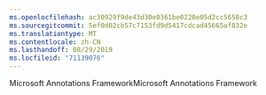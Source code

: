 ```yaml
---
ms.openlocfilehash: ac30929f9de43d30e0361be0220e05d2cc5658c3
ms.sourcegitcommit: 5ef0d02cb57c7153fd9d5417cdcad45665af832e
ms.translationtype: MT
ms.contentlocale: zh-CN
ms.lasthandoff: 08/29/2019
ms.locfileid: "71139076"
---
```

<span data-ttu-id="3b7bf-101">Microsoft Annotations Framework</span><span class="sxs-lookup"><span data-stu-id="3b7bf-101">Microsoft Annotations Framework</span></span>